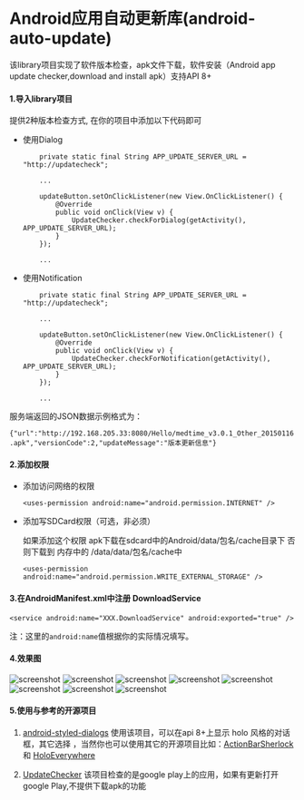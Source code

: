 Android应用自动更新库(android-auto-update)
===================


该library项目实现了软件版本检查，apk文件下载，软件安装（Android app update checker,download and install apk）支持API 8+


#### 1.导入library项目 ####

提供2种版本检查方式, 在你的项目中添加以下代码即可

- 使用Dialog


	```
    	private static final String APP_UPDATE_SERVER_URL = "http://updatecheck";
    	
    	...
    	
    	updateButton.setOnClickListener(new View.OnClickListener() {
            @Override
            public void onClick(View v) {
                UpdateChecker.checkForDialog(getActivity(), APP_UPDATE_SERVER_URL);
            }
        });
    	
    	...
	
	```

- 使用Notification

	```
    	private static final String APP_UPDATE_SERVER_URL = "http://updatecheck";
    	
    	...
    	
    	updateButton.setOnClickListener(new View.OnClickListener() {
            @Override
            public void onClick(View v) {
                UpdateChecker.checkForNotification(getActivity(), APP_UPDATE_SERVER_URL);
            }
        });
    	
    	...
	
	```

服务端返回的JSON数据示例格式为：

`{"url":"http://192.168.205.33:8080/Hello/medtime_v3.0.1_Other_20150116.apk","versionCode":2,"updateMessage":"版本更新信息"}`

#### 2.添加权限 ####

- 添加访问网络的权限

	`<uses-permission android:name="android.permission.INTERNET" />`

- 添加写SDCard权限（可选，非必须）

	如果添加这个权限 apk下载在sdcard中的Android/data/包名/cache目录下 否则下载到 内存中的 /data/data/包名/cache中

	`<uses-permission android:name="android.permission.WRITE_EXTERNAL_STORAGE" />`

#### 3.在AndroidManifest.xml中注册 DownloadService ####

`<service android:name="XXX.DownloadService" android:exported="true" />`
	
注：这里的`android:name`值根据你的实际情况填写。

#### 4.效果图 ####
![screenshot](https://raw.github.com/feicien/android-auto-update/master/screenshots/sample.png)
![screenshot](https://raw.github.com/feicien/android-auto-update/master/screenshots/sample_htc.png)
![screenshot](https://raw.github.com/feicien/android-auto-update/master/screenshots/dialog.png)
![screenshot](https://raw.github.com/feicien/android-auto-update/master/screenshots/dialog_htc.png)
![screenshot](https://raw.github.com/feicien/android-auto-update/master/screenshots/notification.png)
![screenshot](https://raw.github.com/feicien/android-auto-update/master/screenshots/notification_avd.png)
![screenshot](https://raw.github.com/feicien/android-auto-update/master/screenshots/downloading.png)
![screenshot](https://raw.github.com/feicien/android-auto-update/master/screenshots/downloading_avd.png)


#### 5.使用与参考的开源项目 ####

1. [android-styled-dialogs](https://github.com/inmite/android-styled-dialogs "https://github.com/inmite/android-styled-dialogs") 使用该项目，可以在api 8+上显示 holo 风格的对话框，其它选择
，当然你也可以使用其它的开源项目比如：[ActionBarSherlock](https://github.com/JakeWharton/ActionBarSherlock "https://github.com/JakeWharton/ActionBarSherlock") 和 [HoloEverywhere](https://github.com/Prototik/HoloEverywhere "https://github.com/Prototik/HoloEverywhere")


2. [UpdateChecker](https://github.com/rampo/UpdateChecker "https://github.com/rampo/UpdateChecker") 该项目检查的是google play上的应用，如果有更新打开google Play,不提供下载apk的功能

 
